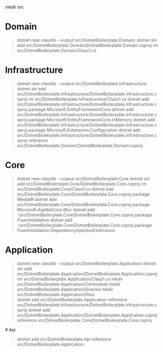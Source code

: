 mkdir src

# Domain

> dotnet new classlib --output src/DotnetBoilerplate.Domain;
> dotnet sln add src/DotnetBoilerplate.Domain/DotnetBoilerplate.Domain.csproj
> rm src/DotnetBoilerplate.Domain/Class1.cs

# Infrastructure

> dotnet new classlib --output src/DotnetBoilerplate.Infrastructure
> dotnet sln add src/DotnetBoilerplate.Infrastructure/DotnetBoilerplate.Infrastructure.csproj
> rm src/DotnetBoilerplate.Infrastructure/Class1.cs
> dotnet add src/DotnetBoilerplate.Infrastructure/DotnetBoilerplate.Infrastructure.csproj package Microsoft.EntityFrameworkCore
> dotnet add src/DotnetBoilerplate.Infrastructure/DotnetBoilerplate.Infrastructure.csproj package Microsoft.EntityFrameworkCore.InMemory
> dotnet add src/DotnetBoilerplate.Infrastructure/DotnetBoilerplate.Infrastructure.csproj package Microsoft.Extensions.Configuration
> dotnet add src/DotnetBoilerplate.Infrastructure/DotnetBoilerplate.Infrastructure.csproj reference src/DotnetBoilerplate.Domain/DotnetBoilerplate.Domain.csproj

# Core

> dotnet new classlib --output src/DotnetBoilerplate.Core
> dotnet sln add src/DotnetBoilerplate.Core/DotnetBoilerplate.Core.csproj
> rm src/DotnetBoilerplate.Core/Class1.cs
> dotnet add src/DotnetBoilerplate.Core/DotnetBoilerplate.Core.csproj package MediatR
> dotnet add src/DotnetBoilerplate.Core/DotnetBoilerplate.Core.csproj package Microsoft.AspNetCore.Mvc
> dotnet add .\src\DotnetBoilerplate.Core\DotnetBoilerplate.Core.csproj package FluentValidation
> dotnet add .\src\DotnetBoilerplate.Core\DotnetBoilerplate.Core.csproj package FluentValidation.DependencyInjectionExtensions

# Application

> dotnet new classlib --output src/DotnetBoilerplate.Application
> dotnet sln add src/DotnetBoilerplate.Application/DotnetBoilerplate.Application.csproj
> rm src/DotnetBoilerplate.Application/Class1.cs
> mkdir src/DotnetBoilerplate.Application/Commands
> mkdir src/DotnetBoilerplate.Application/Queries
> mkdir src/DotnetBoilerplate.Application/Dtos  
> dotnet add src/DotnetBoilerplate.Application reference src/DotnetBoilerplate.Infrastructure/DotnetBoilerplate.Infrastructure.csproj
> dotnet add src/DotnetBoilerplate.Application/DotnetBoilerplate.Application.csproj reference src/DotnetBoilerplate.Core/DotnetBoilerplate.Core.csproj

# Api

> dotnet add src/DotnetBoilerplate.Api reference src/DotnetBoilerplate.Application
